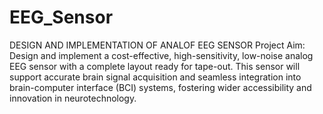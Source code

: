 # EEG_Sensor
DESIGN AND IMPLEMENTATION OF ANALOF EEG SENSOR
Project Aim: Design and implement a cost-effective, high-sensitivity, low-noise analog EEG sensor with a complete layout ready for tape-out. This sensor will support accurate brain signal acquisition and seamless integration into brain-computer interface (BCI) systems, fostering wider accessibility and innovation in neurotechnology.

